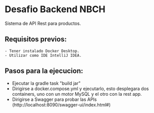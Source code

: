 #  Desafio Backend NBCH 

Sistema de API Rest para productos.

## Requisitos previos:
    - Tener instalado Docker Desktop.
    - Utilizar como IDE IntelliJ IDEA.

## Pasos para la ejecucion:

- Ejecutar la gradle task "build jar"
- Dirigirse a docker.compose.yml y ejecutarlo, esto desplegara dos containers, uno con un motor MySQL y el otro con la rest app.
- Dirigirse a Swagger para probar las APIs (http://localhost:8090/swagger-ui/index.html#)


